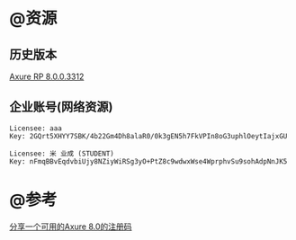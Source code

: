 # @资源

## 历史版本

[Axure RP 8.0.0.3312](https://www.axure.com.cn/3961/)

## 企业账号(网络资源)

```
Licensee: aaa
Key: 2GQrt5XHYY7SBK/4b22Gm4Dh8alaR0/0k3gEN5h7FkVPIn8oG3uphlOeytIajxGU

Licensee: 米 业成 (STUDENT)
Key: nFmqBBvEqdvbiUjy8NZiyWiRSg3yO+PtZ8c9wdwxWse4WprphvSu9sohAdpNnJK5
```

# @参考

[分享一个可用的Axure 8.0的注册码](https://www.douban.com/group/topic/88381882/)
